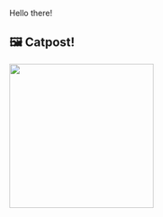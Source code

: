 Hello there!



## 🖼️ Catpost!

<sub>
    <img src="https://cdn2.thecatapi.com/images/yY0NDulfr.jpg" height="256">
</sub>


